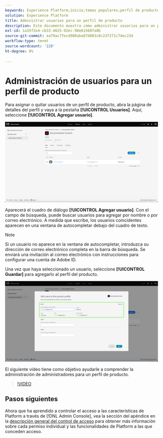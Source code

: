 ```yaml
---
keywords: Experience Platform;inicio;temas populares;perfil de producto
solution: Experience Platform
title: Administrar usuarios para un perfil de producto
description: Este documento muestra cómo administrar usuarios para un perfil de producto en la interfaz de usuario de Adobe Experience Platform.
exl-id: 1a35f2e4-cb33-4625-92ec-98e615607a8b
source-git-commit: ea79ac7fecd980aba87d003c8c23f271c74ec23d
workflow-type: tm+mt
source-wordcount: '228'
ht-degree: 0%

---
```


# Administración de usuarios para un perfil de producto

Para asignar o quitar usuarios de un perfil de producto, abra la página de detalles del perfil y vaya a la pestaña **[!UICONTROL Usuarios]**. Aquí, seleccione **[!UICONTROL Agregar usuario]**.

![La página de detalles del perfil de producto muestra los usuarios enumerados en la ficha [!UICONTROL Usuarios].](../images/add-user.png)

Aparecerá el cuadro de diálogo **[!UICONTROL Agregar usuario]**. Con el campo de búsqueda, puede buscar usuarios para agregar por nombre o por correo electrónico. A medida que escribe, los usuarios coincidentes aparecen en una ventana de autocompletar debajo del cuadro de texto.

>[!NOTE]
>
>Si un usuario no aparece en la ventana de autocompletar, introduzca su dirección de correo electrónico completa en la barra de búsqueda. Se enviará una invitación al correo electrónico con instrucciones para configurar una cuenta de Adobe ID.

Una vez que haya seleccionado un usuario, seleccione **[!UICONTROL Guardar]** para agregarlo al perfil del producto.

![Agregue usuarios a la página de perfil de productos destacando los detalles del usuario.](../images/save-user.png)

El siguiente vídeo tiene como objetivo ayudarle a comprender la administración de administradores para un perfil de producto.

>[!VIDEO](https://video.tv.adobe.com/v/333860/?learn=on)

## Pasos siguientes

Ahora que ha aprendido a controlar el acceso a las características de Platform a través de [!DNL Admin Console], vea la sección del apéndice en la [descripción general del control de acceso](../home.md) para obtener más información sobre cada permiso individual y las funcionalidades de Platform a las que conceden acceso.
